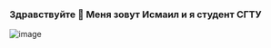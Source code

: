 ### Здравствуйте 👋 Меня зовут Исмаил и я студент СГТУ

![image](https://github.com/andsmlle/andsmlle/assets/133951628/d909f19c-5d77-4f85-896c-ac1b508b4ec7) 
